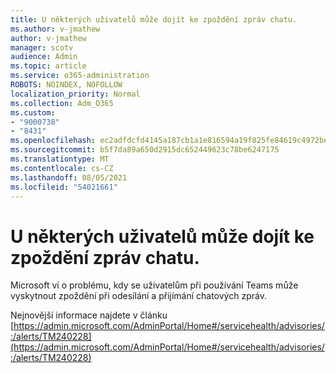 ```yaml
---
title: U některých uživatelů může dojít ke zpoždění zpráv chatu.
ms.author: v-jmathew
author: v-jmathew
manager: scotv
audience: Admin
ms.topic: article
ms.service: o365-administration
ROBOTS: NOINDEX, NOFOLLOW
localization_priority: Normal
ms.collection: Adm_O365
ms.custom:
- "9000738"
- "8431"
ms.openlocfilehash: ec2adfdcfd4145a187cb1a1e816594a19f825fe84619c4972be73ee565befe77
ms.sourcegitcommit: b5f7da89a650d2915dc652449623c78be6247175
ms.translationtype: MT
ms.contentlocale: cs-CZ
ms.lasthandoff: 08/05/2021
ms.locfileid: "54021661"
---
```

# <a name="some-users-may-experience-delays-with-chat-messages"></a>U některých uživatelů může dojít ke zpoždění zpráv chatu.

Microsoft ví o problému, kdy se uživatelům při používání Teams může vyskytnout zpoždění při odesílání a přijímání chatových zpráv.

Nejnovější informace najdete v článku [https://admin.microsoft.com/AdminPortal/Home#/servicehealth/advisories/:/alerts/TM240228](https://admin.microsoft.com/AdminPortal/Home#/servicehealth/advisories/:/alerts/TM240228)
